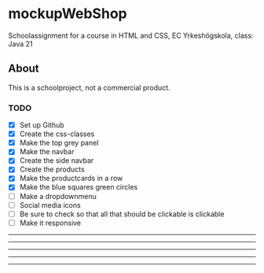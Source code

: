 # mockupWebShop
Schoolassignment for a course in HTML and CSS, EC Yrkeshögskola, class: Java 21

## About
This is a schoolproject, not a commercial product. 

### TODO 
- [x] Set up Github
- [x] Create the css-classes
- [x] Make the top grey panel
- [x] Make the navbar
- [x] Create the side navbar
- [x] Create the products
- [x] Make the productcards in  a row 
- [x] Make the blue squares green circles
- [ ] Make a dropdownmenu
- [ ] Social media icons
- [ ] Be sure to check so that all that should be clickable is clickable 
- [ ] Make it responsive 
---
---
---
---
---